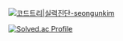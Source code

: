 
[![코드트리|실력진단-seongunkim](https://banner.codetree.ai/v1/banner/seongunkim)](https://www.codetree.ai/profiles/seongunkim)


[![Solved.ac Profile](http://mazassumnida.wtf/api/v2/generate_badge?boj=gh8579)](https://solved.ac/gh8579/)

